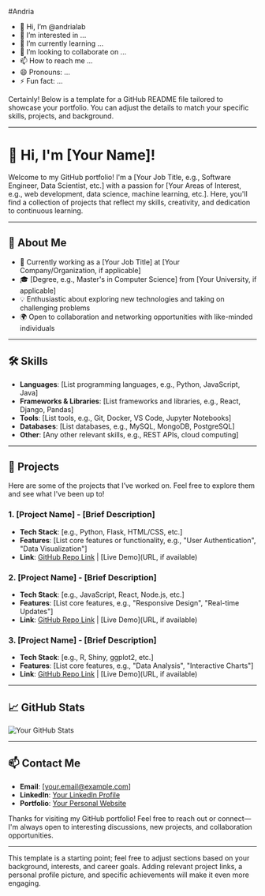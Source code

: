 #Andria
- 👋 Hi, I’m @andrialab
- 👀 I’m interested in ...
- 🌱 I’m currently learning ...
- 💞️ I’m looking to collaborate on ...
- 📫 How to reach me ...
- 😄 Pronouns: ...
- ⚡ Fun fact: ...

<!---
andrialab/andrialab is a ✨ special ✨ repository because its `README.md` (this file) appears on your GitHub profile.
You can click the Preview link to take a look at your changes.
--->

Certainly! Below is a template for a GitHub README file tailored to showcase your portfolio. You can adjust the details to match your specific skills, projects, and background.

---

# 👋 Hi, I'm [Your Name]!

Welcome to my GitHub portfolio! I'm a [Your Job Title, e.g., Software Engineer, Data Scientist, etc.] with a passion for [Your Areas of Interest, e.g., web development, data science, machine learning, etc.]. Here, you'll find a collection of projects that reflect my skills, creativity, and dedication to continuous learning.

---

## 🌟 About Me

- 💼 Currently working as a [Your Job Title] at [Your Company/Organization, if applicable]
- 🎓 [Degree, e.g., Master's in Computer Science] from [Your University, if applicable]
- 💡 Enthusiastic about exploring new technologies and taking on challenging problems
- 🌍 Open to collaboration and networking opportunities with like-minded individuals

---

## 🛠️ Skills

- **Languages**: [List programming languages, e.g., Python, JavaScript, Java]
- **Frameworks & Libraries**: [List frameworks and libraries, e.g., React, Django, Pandas]
- **Tools**: [List tools, e.g., Git, Docker, VS Code, Jupyter Notebooks]
- **Databases**: [List databases, e.g., MySQL, MongoDB, PostgreSQL]
- **Other**: [Any other relevant skills, e.g., REST APIs, cloud computing]

---

## 📂 Projects

Here are some of the projects that I’ve worked on. Feel free to explore them and see what I've been up to!

### 1. **[Project Name]** - [Brief Description]
   - **Tech Stack**: [e.g., Python, Flask, HTML/CSS, etc.]
   - **Features**: [List core features or functionality, e.g., "User Authentication", "Data Visualization"]
   - **Link**: [GitHub Repo Link](URL) | [Live Demo](URL, if available)

### 2. **[Project Name]** - [Brief Description]
   - **Tech Stack**: [e.g., JavaScript, React, Node.js, etc.]
   - **Features**: [List core features, e.g., "Responsive Design", "Real-time Updates"]
   - **Link**: [GitHub Repo Link](URL) | [Live Demo](URL, if available)

### 3. **[Project Name]** - [Brief Description]
   - **Tech Stack**: [e.g., R, Shiny, ggplot2, etc.]
   - **Features**: [List core features, e.g., "Data Analysis", "Interactive Charts"]
   - **Link**: [GitHub Repo Link](URL) | [Live Demo](URL, if available)

---

## 📈 GitHub Stats

![Your GitHub Stats](https://github-readme-stats.vercel.app/api?username=yourusername&show_icons=true&theme=radical)

---

## 📫 Contact Me

- **Email**: [your.email@example.com]
- **LinkedIn**: [Your LinkedIn Profile](https://linkedin.com/in/yourprofile)
- **Portfolio**: [Your Personal Website](https://yourwebsite.com)

Thanks for visiting my GitHub portfolio! Feel free to reach out or connect—I'm always open to interesting discussions, new projects, and collaboration opportunities.

--- 

This template is a starting point; feel free to adjust sections based on your background, interests, and career goals. Adding relevant project links, a personal profile picture, and specific achievements will make it even more engaging.
